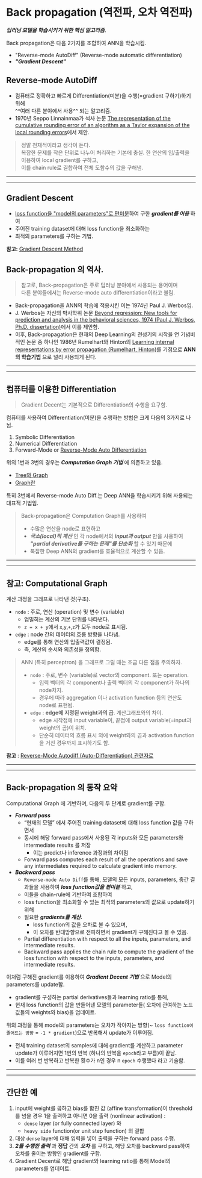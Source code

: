 # Back propagation (역전파, 오차 역전파)

***딥러닝 모델을 학습시키기 위한 핵심 알고리즘.***

Back propagation은 다음 2가지를 조합하여 ANN을 학습시킴.

- "Reverse-mode AutoDiff" (Reverse-mode automatic differentiation)
- ***"Gradient Descent"***

## Reverse-mode AutoDiff
 
* 컴퓨터로 정확하고 빠르게 Differentiation(미분)을 수행(=gradient 구하기)하기 위해  
^^여러 다른 분야에서 사용^^ 되는 알고리즘.  
* 1970년 Seppo Linnainmaa가 석사 논문 [The representation of the cumulative rounding error of an algorithm as a Taylor expansion of the local rounding errors](https://people.idsia.ch/~juergen/linnainmaa1970thesis.pdf)에서 제안.  
 
> 정말 천재적이라고 생각이 든다.  
> 복잡한 문제를 작은 단위로 나누어 처리하는 기본에 충실.
> 한 연산의 입/출력을 이용하여 local gradient를 구하고,  
> 이를 chain rule로 결합하여 전체 도함수의 값을 구해냄.

---

---

## Gradient Descent

* <u>loss function을 "model의 parameters"로 편미분</u>하여 구한 ***gradient를 이용*** 하여  
* 주어진 training dataset에 대해 loss function을 최소화하는 
* 최적의 parameters를 구하는 기법.

**참고:** [Gradient Descent Method](https://dsaint31.tistory.com/633)

## Back-propagation 의 역사. 

> 참고로, Back-propagation은 주로 딥러닝 분야에서 사용되는 용어이며  
> 다른 분야들에서는 Reverse-mode auto differentiation이라고 불림. 

* Back-propagation을 ANN의 학습에 적용시킨 이는 1974년 Paul J. Werbos임.  
* J. Werbos는 자신의 박사학위 논문 [Beyond regression: New tools for prediction and analysis in the behavioral sciences, 1974 (Paul J. Werbos, Ph.D. dissertation)](https://www.researchgate.net/publication/35055330_Beyond_regression_new_tools_for_prediction_and_analysis_in_the_behavior_sciences_microform)에서 이를 제안함.  
* 이후, Back-propagation은 현재의 Deep Learning의 전성기의 시작을 연 기념비적인 논문 중 하나인 1986년 Rumelhart와 Hinton의 [Learning internal representations by error propagation (Rumelhart, Hinton)](https://www.semanticscholar.org/paper/Learning-internal-representations-by-error-Rumelhart-Hinton/111fd833a4ae576cfdbb27d87d2f8fc0640af355)를 기점으로 **ANN의 학습기법** 으로 널리 사용되게 된다.

---

---

## **컴퓨터를 이용한 Differentiation** 

> Gradient Decent는 기본적으로 Differentiation의 수행을 요구함.

컴퓨터를 사용하여 Differentiation(미분)을 수행하는 방법은 크게 다음의 3가지로 나뉨.

1. Symbolic Differentiation
2. Numerical Differentiation
3. Forward-Mode or [Reverse-Mode Auto Differentiation](./reverse_mode_autodiff.md)

위의 1번과 3번의 경우는 ***Computation Graph 기법*** 에 의존하고 있음.

* [Tree와 Graph](https://dsaint31.tistory.com/463)
* [Graph란](./datastructure_graph.md)

특히 3번에서 Reverse-mode Auto Diff.는 Deep ANN을 학습시키기 위해 사용되는 대표적 기법임.

> Back-propagation은 Computation Graph를 사용하여 
> 
> * 수많은 연산을 node로 표현하고 
> * ***국소(local)적 계산*** 인 각 node에서의 ***input과 output*** 만을 사용하여 ***"partial derivative를 구하는 문제"를 단순화*** 할 수 있기 때문에
> * 복잡한 Deep ANN의 gradient를 효율적으로 계산할 수 있음.

---

---

## 참고: Computational Graph

계산 과정을 그래프로 나타낸 것(구조).  

- `node` : 주로, 연산 (operation) 및 변수 (variable)
    - 엄밀히는 계산의 기본 단위를 나타낸다.
    - `z = x + y`에서 `x`,`y`,`+`,`z`가 모두 node로 표시됨. 
- `edge` : node 간의 데이터의 흐름 방향을 나타냄. 
    - edge를 통해 연산의 입출력값이 결정됨.
    - 즉, 계산의 순서와 의존성을 정의함.

> ANN (특히 perceptron) 을 그래프로 그릴 때는 조금 다른 점을 주의하자.  
>
> * `node` : 주로, 변수 (variable)로 vector의 component. 또는 operation.
>     * 입력 벡터의 각 component나 출력 벡터의 각 component가 하나의 node차지.
>     * 경우에 따라  aggregation 이나 activation function 등의 연산도 node로 표현됨.  
> * `edge` : **edge에 지정된 weight과의 곱**. 계산그래프와의 차이.
>     * edge 시작점에 input variable이, 끝점에 output variable(=input과 weight의 곱)이 위치.    
>     * 단순히 데이터의 흐름 표시 외에 weight와의 곱과 activation  function을 거친 경우까지 표시하기도 함.
    
**참고** : [Reverse-Mode Autodiff (Auto-Differentiation) 관련자료](./reverse_mode_autodiff.md) 

---

---


## **Back-propagation** 의 동작 요약

Computational Graph 에 기반하며, 다음의 두 단계로 gradient를 구함.

- ***Forward pass*** 
    * “현재의 모델” 에서 주어진 training dataset에 대해 loss function 값을 구하면서 
    * 동시에 해당 forward pass에서 사용된 각 inputs와 모든 parameters와 intermediate results 를 저장 
        * 이는 predict나 inference 과정과의 차이점
    * Forward pass computes each result of all the operations and save any intermediates required to calculate gradient into memory.
- ***Backward pass*** 
    * `Reverse-mode Auto Diff`를 통해, 모델의 모든 inputs, parameters, 중간 결과들을 사용하여 ***loss function값을 편미분*** 하고,
    * 이들을 chain-rule에 기반하여 조합하여 
    * loss function을 최소화할 수 있는 최적의 parameters의 값으로 update하기 위해 
    * 필요한 ***gradients를 계산.*** 
        * loss function의 값을 오차로 볼 수 있으며, 
        * 이 오차를 반대방향으로 전파하면서 gradient가 구해진다고 볼 수 있음.
    * Partial differentiation with respect to all the inputs, parameters, and intermediate results.
    * Backward pass applies the chain rule to compute the gradient of the loss function with respect to the inputs, parameters, and intermediate results.
    
이처럼 구해진 gradient를 이용하여 ***Gradient Decent 기법*** 으로 Model의 parameters를 update함. 

- gradient를 구성하는 partial derivatives들과 learning ratio를 통해,
- 현재 loss function의 값을 만들어낸 모델의 parameter들( 오차에 관여하는 노드 값들의 weights와 bias)을 업데이트.

위의 과정을 통해 model의 parameters는 오차가 작아지는 방향(~ `loss function이 줄어드는 방향` = `-1 * gradient`)으로 반복해서 update가 이루어짐.

- 전체 training dataset의 samples에 대해 gradient를 계산하고 parameter update가 이루어지면 1번의 반복 (하나의 반복을 `epoch`라고 부름)이 끝남.
- 이를 여러 번 반복하고 반복한 횟수가 n인 경우 n `epoch` 수행했다 라고 기술함.

---

---

## **간단한 예**

1. input에 weight를 곱하고 bias를 합친 값 (affine transformation)이 threshold를 넘을 경우 1을 출력하고 아니면 0을 출력 (nonlinear activation) : 
    * `dense` layer (or fully connected layer) 와
    * `heavy side` function(or unit step function) 의 결합
2. 대상 `dense` layer에 대해 입력을 넣어 출력을 구하는 forward pass 수행.
3. ***2를 수행한 출력*** 과 **정답** 간의 ***오차*** 를 구하고, 해당 오차를 backward pass하여 오차를 줄이는 방향인 gradient를 구함.
4. Gradient Decent로 해당 gradient와 learning ratio를 통해 Model의 parameters를 업데이트. 
